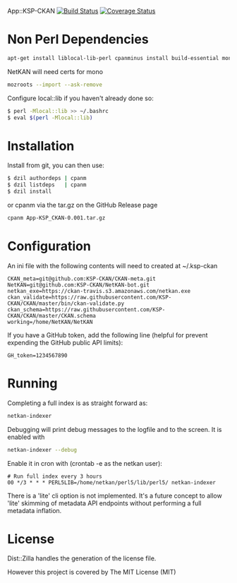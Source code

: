 App::KSP-CKAN    [![Build Status](https://travis-ci.org/KSP-CKAN/NetKAN-bot.svg?branch=master)](https://travis-ci.org/KSP-CKAN/NetKAN-bot)  [![Coverage Status](https://coveralls.io/repos/KSP-CKAN/NetKAN-bot/badge.svg?branch=master)](https://coveralls.io/r/KSP-CKAN/NetKAN-bot?branch=master)

Non Perl Dependencies
=====================
```bash
apt-get install liblocal-lib-perl cpanminus install build-essential mono-complete libcurl4-openssl-dev python-jsonschema  
```

NetKAN will need certs for mono
```bash
mozroots --import --ask-remove
```

Configure local::lib if you haven't already done so:
```bash
$ perl -Mlocal::lib >> ~/.bashrc
$ eval $(perl -Mlocal::lib)
```

Installation
============

Install from git, you can then use:
```bash
$ dzil authordeps | cpanm
$ dzil listdeps   | cpanm
$ dzil install
```

or cpanm via the tar.gz on the GitHub Release page

```bash
cpanm App-KSP_CKAN-0.001.tar.gz
```

Configuration
=============

An ini file with the following contents will need to created at ~/.ksp-ckan
```
CKAN_meta=git@github.com:KSP-CKAN/CKAN-meta.git
NetKAN=git@github.com:KSP-CKAN/NetKAN-bot.git
netkan_exe=https://ckan-travis.s3.amazonaws.com/netkan.exe
ckan_validate=https://raw.githubusercontent.com/KSP-CKAN/CKAN/master/bin/ckan-validate.py
ckan_schema=https://raw.githubusercontent.com/KSP-CKAN/CKAN/master/CKAN.schema
working=/home/NetKAN/NetKAN
```

If you have a GitHub token, add the following line (helpful for prevent expending the GitHub public API limits):
```
GH_token=1234567890
```

Running
=======

Completing a full index is as straight forward as:
```bash
netkan-indexer
```

Debugging will print debug messages to the logfile and to the screen. It is enabled with
```bash
netkan-indexer --debug
```

Enable it in cron with (crontab -e as the netkan user):
```
# Run full index every 3 hours
00 */3 * * * PERL5LIB=/home/netkan/perl5/lib/perl5/ netkan-indexer
```

There is a 'lite' cli option is not implemented. It's a future concept to allow 'lite' 
skimming of metadata API endpoints without performing a full metadata inflation.

License
=======

Dist::Zilla handles the generation of the license file.

However this project is covered by The MIT License (MIT)
